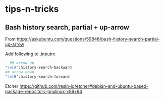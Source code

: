 # tips-n-tricks


## Bash history search, partial + up-arrow
From https://askubuntu.com/questions/59846/bash-history-search-partial-up-arrow

Add following to .inputrc
```bash
  ## arrow up
"\e[A":history-search-backward
## arrow down
"\e[B":history-search-forward
```


Etcher 
https://github.com/resin-io/etcher#debian-and-ubuntu-based-package-repository-gnulinux-x86x64
